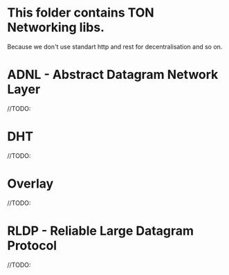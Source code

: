 # This folder contains TON Networking libs.
Because we don't use standart http and rest for decentralisation and so on.

# ADNL - Abstract Datagram Network Layer
//TODO:

# DHT
//TODO:

# Overlay
//TODO:

# RLDP - Reliable Large Datagram Protocol
//TODO:
